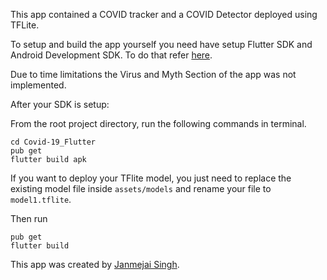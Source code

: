 This app contained a COVID tracker and a COVID Detector deployed using TFLite.

To setup and build the app yourself you need have setup Flutter SDK and Android Development SDK. To do that refer [here](https://flutter.dev/docs/get-started/install).

Due to time limitations the Virus and Myth Section of the app was not implemented.

After your SDK is setup:


From the root project directory, run the following commands in terminal.

    cd Covid-19_Flutter
    pub get
    flutter build apk


If you want to deploy your TFlite model, you just need to replace the existing model file inside `assets/models` and rename your file to `model1.tflite`.

Then run

    pub get
    flutter build


This app was created by [Janmejai Singh](https://github.com/janmejai2002).